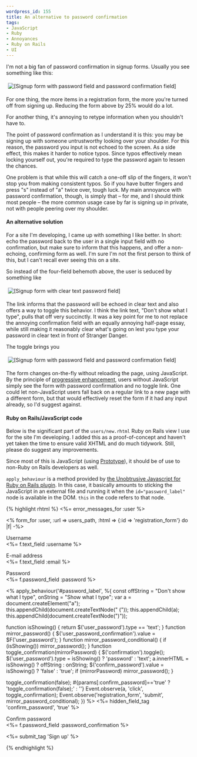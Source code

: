 ```yaml
--- 
wordpress_id: 155
title: An alternative to password confirmation
tags: 
- JavaScript
- Ruby
- Annoyances
- Ruby on Rails
- UI
---
```

I'm not a big fan of password confirmation in signup forms. Usually you see something like this:

<p class="center"><img src="http://henrik.nyh.se/uploads/password_confirmation-old.png" alt="[Signup form with password field and password confirmation field]" class="bordered" style="padding:5px" /></p>

For one thing, the more items in a registration form, the more you're turned off from signing up. Reducing the form above by 25% would do a lot.

For another thing, it's annoying to retype information when you shouldn't have to.

<!--more-->

The point of password confirmation as I understand it is this: you may be signing up with someone untrustworthy looking over your shoulder. For this reason, the password you input is not echoed to the screen. As a side effect, this makes it harder to notice typos. Since typos effectively mean locking yourself out, you're required to type the password again to lessen the chances.

One problem is that while this will catch a one-off slip of the fingers, it won't stop you from making consistent typos. So if you have butter fingers and press "s" instead of "a" twice over, tough luck. My main annoyance with password confirmation, though, is simply that – for me, and I should think most people – the more common usage case by far is signing up in private, not with people peering over my shoulder.

<h4>An alternative solution</h4>

For a site I'm developing, I came up with something I like better. In short: echo the password back to the user in a single input field with no confirmation, but make sure to inform that this happens, and offer a non-echoing, confirming form as well. I'm sure I'm not the first person to think of this, but I can't recall ever seeing this on a site.

So instead of the four-field behemoth above, the user is seduced by something like

<p class="center"><img src="http://henrik.nyh.se/uploads/password_confirmation-clear.png" alt="[Signup form with clear text password field]" class="bordered" style="padding:5px" /></p>

The link informs that the password will be echoed in clear text and also offers a way to toggle this behavior. I think the link text, "Don't show what I type", pulls that off very succinctly. It was a key point for me to not replace the annoying confirmation field with an equally annoying half-page essay, while still making it reasonably clear what's going on lest you type your password in clear text in front of Stranger Danger.

The toggle brings you

<p class="center"><img src="http://henrik.nyh.se/uploads/password_confirmation-hidden.png" alt="[Signup form with password field and password confirmation field]" class="bordered" style="padding:5px" /></p>

The form changes on-the-fly without reloading the page, using JavaScript. By the principle of <a href="http://en.wikipedia.org/wiki/Progressive_enhancement">progressive enhancement</a>, users without JavaScript simply see the form with password confirmation and no toggle link. One could let non-JavaScript users fall back on a regular link to a new page with a different form, but that would effectively reset the form if it had any input already, so I'd suggest against.

<h4>Ruby on Rails/JavaScript code</h4>

Below is the significant part of the <code>users/new.rhtml</code> Ruby on Rails view I use for the site I'm developing. I added this as a proof-of-concept and haven't yet taken the time to ensure valid XHTML and do much tidywork. Still, please do suggest any improvements. 

Since most of this is JavaScript (using <a href="http://www.prototypejs.org/">Prototype</a>), it should be of use to non-Ruby on Rails developers as well.

<code>apply_behaviour</code> is a method provided by <a href="http://www.ujs4rails.com/">the Unobtrusive Javascript for Ruby on Rails plugin</a>. In this case, it basically amounts to sticking the JavaScript in an external file and running it when the <code>id="password_label"</code> node is available in the DOM. <code>this</code> in the code refers to that node.

{% highlight rhtml %}
<%= error_messages_for :user %>

<% form_for :user, :url => users_path, :html => {:id => 'registration_form'} do |f| -%>
<p>
  <label for="username">Username</label><br/>
  <%= f.text_field :username %>
</p>

<p>
  <label for="email">E-mail address</label><br/>
  <%= f.text_field :email %>
</p>

<p>
  <label for="password" id="password_label">Password</label><br/>
  <%= f.password_field :password %></p>

<% apply_behaviour('#password_label', %{
  const offString = "Don't show what I type", onString = "Show what I type";
  var a = document.createElement("a");
  this.appendChild(document.createTextNode(" (")); this.appendChild(a); this.appendChild(document.createTextNode(")"));
   
  function isShowing() { return $('user_password').type == 'text'; }
  function mirror_password() { $('user_password_confirmation').value = $F('user_password'); } 
  function mirror_password_conditional() { if (isShowing()) mirror_password(); }
  function toggle_confirmation(mirrorPassword) {
    $('confirmation').toggle();
    $('user_password').type = isShowing() ? 'password' : 'text';
    a.innerHTML = isShowing() ? offString : onString;
    $('confirm_password').value = isShowing() ? 'false' : 'true';
    if (mirrorPassword) mirror_password();
  }

  toggle_confirmation(false);
  #{params[:confirm_password]=='true' ? 'toggle_confirmation(false);' : ''}
  Event.observe(a, 'click', toggle_confirmation);
  Event.observe('registration_form', 'submit', mirror_password_conditional);
}) %>
<%= hidden_field_tag 'confirm_password', 'true' %>

<p id="confirmation">
  <label for="password_confirmation">Confirm password</label><br/>
  <%= f.password_field :password_confirmation %>
</p>

<p>
  <%= submit_tag 'Sign up' %>
</p>
{% endhighlight %}
